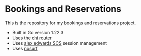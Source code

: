 # Bookings and Reservations

This is the repository for my bookings and reservations project.

- Built in Go version 1.22.3
- Uses the [chi router](https://github.com/go-chi/chi)
- Uses [alex edwards SCS](https://github.com/alexedwards/scs/v2) session management
- Uses [nosurf](https://github.com/justinas/nosurf) 